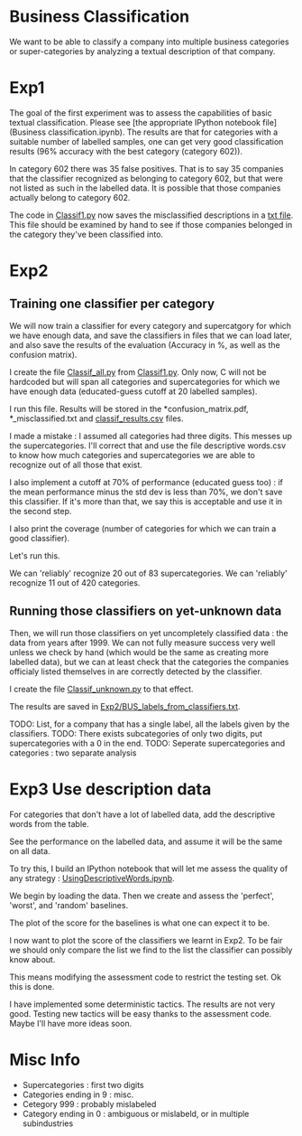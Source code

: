 # Business Classification
We want to be able to classify a company into multiple business categories or super-categories by analyzing a textual description  of that company.

# Exp1
The goal of the first experiment was to assess the capabilities of basic textual classification. Please see [the appropriate IPython notebook file](Business classification.ipynb). The results are that for categories with a suitable number of labelled samples, one can get very good classification results (96% accuracy with the best category (category 602)).

In category 602 there was 35 false positives. That is to say 35 companies that the classifier recognized as belonging to category 602, but that were not listed as such in the labelled data. It is possible that those companies actually belong to category 602.

The code in [Classif1.py](Classif1.py) now saves the misclassified descriptions in a [txt file](602_misclassified.txt). This file should be examined by hand to see if those companies belonged in the category they've been classified into.


# Exp2
## Training one classifier per category

We will now train a classifier for every category and supercatgory for which we have enough data, and save the classifiers in files that we can load later, and also save the results of the evaluation (Accuracy in %, as well as the confusion matrix).

I create the file [Classif_all.py](Classif_all.py) from [Classif1.py](Classif1.py). Only now, C will not be hardcoded but will span all categories and supercategories for which we have enough data (educated-guess cutoff at 20 labelled samples).

I run this file. Results will be stored in the *confusion_matrix.pdf, *_misclassified.txt and [classif_results.csv](classif_results.csv) files.

I made a mistake : I assumed all categories had three digits. This messes up the supercategories. I'll correct that and use the file descriptive words.csv to know how much categories and supercategories we are able to recognize out of all those that exist.

I also implement a cutoff at 70% of performance (educated guess too) : if the mean performance minus the std dev is less than 70%, we don't save this classifier. If it's more than that, we say this is acceptable and use it in the second step.

I also print the coverage (number of categories for which we can train a good classifier).

Let's run this.

We can 'reliably' recognize 20 out of 83 supercategories.
We can 'reliably' recognize 11 out of 420 categories.



## Running those classifiers on yet-unknown data 

Then, we will run those classifiers on yet uncompletely classified data : the data from years after 1999. We can not fully measure success very well unless we check by hand (which would be the same as creating more labelled data), but we can at least check that the categories the companies officialy listed themselves in are correctly detected by the classifier.

I create the file [Classif_unknown.py](Classif_unknown.py) to that effect.

The results are saved in [Exp2/BUS_labels_from_classifiers.txt](Exp2/BUS_labels_from_classifiers.txt).

TODO: List, for a company that has a single label, all the labels given by the classifiers.
TODO: There exists subcategories of only two digits, put supercategories with a 0 in the end.
TODO: Seperate supercategories and categories : two separate analysis

# Exp3 Use description data

For categories that don't have a lot of labelled data, add the descriptive words from the table.

See the performance on the labelled data, and assume it will be the same on all data.

To try this, I build an IPython notebook that will let me assess the quality of any strategy : [UsingDescriptiveWords.ipynb](UsingDescriptiveWords.ipynb).

We begin by loading the data. Then we create and assess the 'perfect', 'worst', and 'random' baselines.

The plot of the score for the baselines is what one can expect it to be.

I now want to plot the score of the classifiers we learnt in Exp2. To be fair we should only compare the list we find to the list the classifier can possibly know about.

This means modifying the assessment code to restrict the testing set. Ok this is done.

I have implemented some deterministic tactics. The results are not very good. Testing new tactics will be easy thanks to the assessment code. Maybe I'll have more ideas soon.

# Misc Info
- Supercategories : first two digits
- Categories ending in 9 : misc.
- Cetegory 999 : probably mislabeled
- Category ending in 0 : ambiguous or mislabeld, or in multiple subindustries
 
